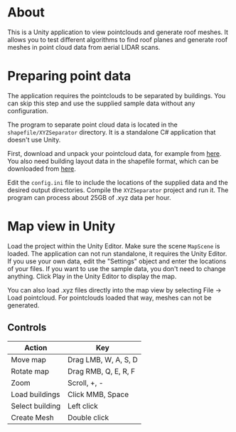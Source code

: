 # About
This is a Unity application to view pointclouds and generate roof meshes.
It allows you to test different algorithms to find roof planes and generate roof meshes in point cloud data from aerial LIDAR scans.

# Preparing point data
The application requires the pointclouds to be separated by buildings.
You can skip this step and use the supplied sample data without any configuration.

The program to separate point cloud data is located in the `shapefile/XYZSeparator` directory.
It is a standalone C# application that doesn't use Unity.

First, download and unpack your pointcloud data, for example from [here](https://www.opengeodata.nrw.de/produkte/geobasis/dom/dom1l/).
You also need building layout data in the shapefile format, which can be downloaded from [here](https://www.opengeodata.nrw.de/produkte/geobasis/lika/alkis_sek/hu_nw/).

Edit the `config.ini` file to include the locations of the supplied data and the desired output directories.
Compile the `XYZSeparator` project and run it.
The program can process about 25GB of .xyz data per hour.

# Map view in Unity
Load the project within the Unity Editor.
Make sure the scene `MapScene` is loaded.
The application can not run standalone, it requires the Unity Editor.
If you use your own data, edit the "Settings" object and enter the locations of your files.
If you want to use the sample data, you don't need to change anything.
Click Play in the Unity Editor to display the map.

You can also load .xyz files directly into the map view by selecting File -> Load pointcloud.
For pointclouds loaded that way, meshes can not be generated.

## Controls
Action | Key
--- | ---
Move map | Drag LMB, W, A, S, D
Rotate map | Drag RMB, Q, E, R, F
Zoom | Scroll, +, -
Load buildings | Click MMB, Space
Select building | Left click
Create Mesh | Double click
